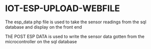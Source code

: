 # IOT-ESP-UPLOAD-WEBFILE


The esp_data php file is used to take the sensor readings from the sql database and display on the front end

ThE POST ESP DATA is used to write the sensor data gotten from the microcontroller on the sql database 
